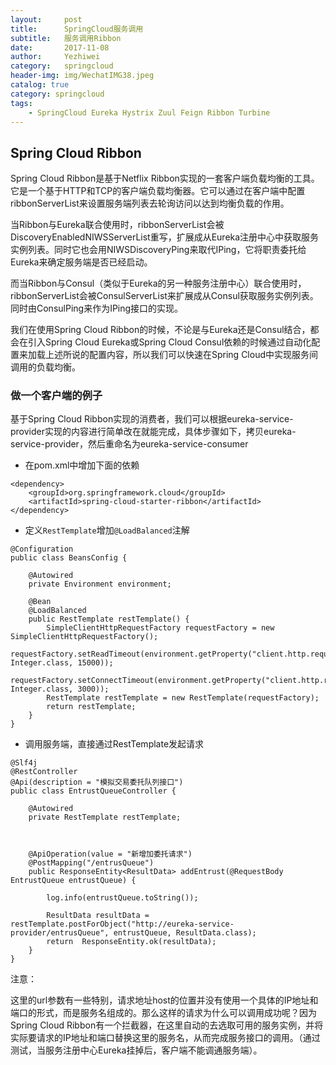 ```yaml
---
layout:     post
title:      SpringCloud服务调用
subtitle:   服务调用Ribbon
date:       2017-11-08
author:     Yezhiwei
category:   springcloud
header-img: img/WechatIMG38.jpeg
catalog: true
category: springcloud
tags:
    - SpringCloud Eureka Hystrix Zuul Feign Ribbon Turbine
---
```



## Spring Cloud Ribbon

Spring Cloud Ribbon是基于Netflix Ribbon实现的一套客户端负载均衡的工具。它是一个基于HTTP和TCP的客户端负载均衡器。它可以通过在客户端中配置ribbonServerList来设置服务端列表去轮询访问以达到均衡负载的作用。

当Ribbon与Eureka联合使用时，ribbonServerList会被DiscoveryEnabledNIWSServerList重写，扩展成从Eureka注册中心中获取服务实例列表。同时它也会用NIWSDiscoveryPing来取代IPing，它将职责委托给Eureka来确定服务端是否已经启动。

而当Ribbon与Consul（类似于Eureka的另一种服务注册中心）联合使用时，ribbonServerList会被ConsulServerList来扩展成从Consul获取服务实例列表。同时由ConsulPing来作为IPing接口的实现。

我们在使用Spring Cloud Ribbon的时候，不论是与Eureka还是Consul结合，都会在引入Spring Cloud Eureka或Spring Cloud Consul依赖的时候通过自动化配置来加载上述所说的配置内容，所以我们可以快速在Spring Cloud中实现服务间调用的负载均衡。

### 做一个客户端的例子

基于Spring Cloud Ribbon实现的消费者，我们可以根据eureka-service-provider实现的内容进行简单改在就能完成，具体步骤如下，拷贝eureka-service-provider，然后重命名为eureka-service-consumer

* 在pom.xml中增加下面的依赖

```
<dependency>
    <groupId>org.springframework.cloud</groupId>
    <artifactId>spring-cloud-starter-ribbon</artifactId>
</dependency>
```

* 定义`RestTemplate`增加`@LoadBalanced`注解

```
@Configuration
public class BeansConfig {

    @Autowired
    private Environment environment;

    @Bean
    @LoadBalanced
    public RestTemplate restTemplate() {
        SimpleClientHttpRequestFactory requestFactory = new SimpleClientHttpRequestFactory();
        requestFactory.setReadTimeout(environment.getProperty("client.http.request.readTimeout", Integer.class, 15000));
        requestFactory.setConnectTimeout(environment.getProperty("client.http.request.connectTimeout", Integer.class, 3000));
        RestTemplate restTemplate = new RestTemplate(requestFactory);
        return restTemplate;
    }
}
```

* 调用服务端，直接通过RestTemplate发起请求

```
@Slf4j
@RestController
@Api(description = "模拟交易委托队列接口")
public class EntrustQueueController {

    @Autowired
    private RestTemplate restTemplate;



    @ApiOperation(value = "新增加委托请求")
    @PostMapping("/entrusQueue")
    public ResponseEntity<ResultData> addEntrust(@RequestBody EntrustQueue entrustQueue) {

        log.info(entrustQueue.toString());

        ResultData resultData = restTemplate.postForObject("http://eureka-service-provider/entrusQueue", entrustQueue, ResultData.class);
        return  ResponseEntity.ok(resultData);
    }
}
```

注意：

这里的url参数有一些特别，请求地址host的位置并没有使用一个具体的IP地址和端口的形式，而是服务名组成的。那么这样的请求为什么可以调用成功呢？因为Spring Cloud Ribbon有一个拦截器，在这里自动的去选取可用的服务实例，并将实际要请求的IP地址和端口替换这里的服务名，从而完成服务接口的调用。（通过测试，当服务注册中心Eureka挂掉后，客户端不能调通服务端）。





